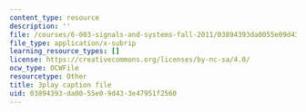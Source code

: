 ```yaml
---
content_type: resource
description: ''
file: /courses/6-003-signals-and-systems-fall-2011/03894393da0055e09d433e47951f2560_tp_MdKz3fC8.vtt
file_type: application/x-subrip
learning_resource_types: []
license: https://creativecommons.org/licenses/by-nc-sa/4.0/
ocw_type: OCWFile
resourcetype: Other
title: 3play caption file
uid: 03894393-da00-55e0-9d43-3e47951f2560
---
```

